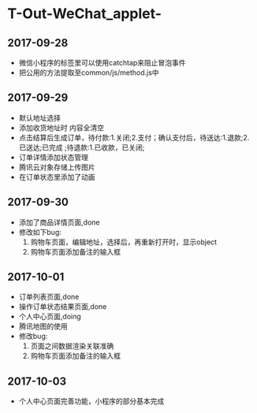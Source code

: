 # T-Out-WeChat_applet-
## 2017-09-28
-  微信小程序的标签里可以使用catchtap来阻止冒泡事件
-  把公用的方法提取至common/js/method.js中
## 2017-09-29
-  默认地址选择
-  添加收货地址时 内容全清空
-  点击结算后生成订单，待付款:1.关闭;2.支付；确认支付后，待送达:1.退款;2.已送达;已完成 ;待退款:1.已收款，已关闭;
-  订单详情添加状态管理
-  腾讯云对象存储上传图片
-  在订单状态里添加了动画

## 2017-09-30
-  添加了商品详情页面,done
-  修改如下bug:
    1. 购物车页面，编辑地址，选择后，再重新打开时，显示object
    2. 购物车页面添加备注的输入框

## 2017-10-01

- 订单列表页面,done
- 操作订单状态结果页面,done
- 个人中心页面,doing 
- 腾讯地图的使用
- 修改bug:
    1. 页面之间数据渲染关联准确
    2. 购物车页面添加备注的输入框

## 2017-10-03
- 个人中心页面完善功能，小程序的部分基本完成
